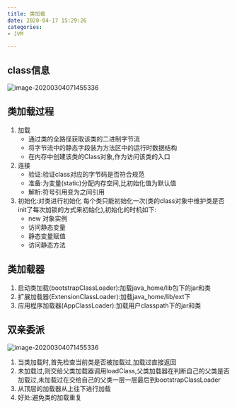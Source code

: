 ```yaml
---
title: 类加载
date: 2020-04-17 15:29:26
categories: 
- JVM

---
```


## class信息

![image-20200304071455336](https://my-blog-to-use.oss-cn-beijing.aliyuncs.com/2019-6/类文件字节码结构组织示意图.png)



## 类加载过程

1. 加载
   - 通过类的全路径获取该类的二进制字节流
   - 将字节流中的静态字段装为方法区中的运行时数据结构
   - 在内存中创建该类的Class对象,作为访问该类的入口
2. 连接
   - 验证:验证class对应的字节码是否符合规范
   - 准备:为变量(static)分配内存空间,比初始化值为默认值
   - 解析:符号引用变为之间引用
3. 初始化:对类进行初始化 每个类只能初始化一次(类的class对象中维护类是否init了每次加锁的方式来初始化),初始化的时机如下:
   - new 对象实例
   - 访问静态变量
   - 静态变量赋值
   - 访问静态方法



## 类加载器

1. 启动类加载(bootstrapClassLoader):加载java_home/lib包下的jar和类
2. 扩展加载器(ExtensionClassLoader):加载java_home/lib/ext下
3. 应用程序加载器(AppClassLoader):加载用户classpath下的jar和类



## 双亲委派

![image-20200304071455336](https://my-blog-to-use.oss-cn-beijing.aliyuncs.com/2019-6/classloader_WPS图片.png)

1. 当类加载时,首先检查当前类是否被加载过,加载过直接返回
2. 未加载过,则交给父类加载器调用loadClass,父类加载器在判断自己的父类是否加载过,未加载过在交给自己的父类一层一层最后到bootstrapClassLoader
3. 从顶层的加载器从上往下进行加载
4. 好处:避免类的加载重复
<!--more-->
